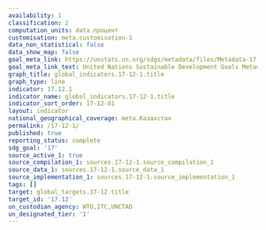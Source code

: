 ```yaml
---
availability: 1
classification: 2
computation_units: data.процент
customisation: meta.customisation-1
data_non_statistical: false
data_show_map: false
goal_meta_link: https://unstats.un.org/sdgs/metadata/files/Metadata-17-12-01.pdf
goal_meta_link_text: United Nations Sustainable Development Goals Metadata (pdf 468kB)
graph_title: global_indicators.17-12-1.title
graph_type: line
indicator: 17.12.1
indicator_name: global_indicators.17-12-1.title
indicator_sort_order: 17-12-01
layout: indicator
national_geographical_coverage: meta.Казахстан
permalink: /17-12-1/
published: true
reporting_status: complete
sdg_goal: '17'
source_active_1: true
source_compilation_1: sources.17-12-1.source_compilation_1
source_data_1: sources.17-12-1.source_data_1
source_implementation_1: sources.17-12-1.source_implementation_1
tags: []
target: global_targets.17-12.title
target_id: '17.12'
un_custodian_agency: WTO,ITC,UNCTAD
un_designated_tier: '1'
---
```

